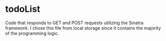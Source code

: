 # todoList
Code that responds to GET and POST requests utilizing the Sinatra framework.
I chose this file from local storage since it contains the majority of the programming logic.
